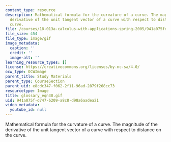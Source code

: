 ```yaml
---
content_type: resource
description: Mathematical formula for the curvature of a curve. The magnitude of the
  derivative of the unit tangent vector of a curve with respect to distance on the
  curve.
file: /courses/18-013a-calculus-with-applications-spring-2005/941a075fd7476209a8c8d98a6aadea21_glossary_eqn38.gif
file_size: 454
file_type: image/gif
image_metadata:
  caption: ''
  credit: ''
  image-alt: ''
learning_resource_types: []
license: https://creativecommons.org/licenses/by-nc-sa/4.0/
ocw_type: OCWImage
parent_title: Study Materials
parent_type: CourseSection
parent_uid: e8cdc347-f062-2f11-96ad-2879f268cc73
resourcetype: Image
title: glossary_eqn38.gif
uid: 941a075f-d747-6209-a8c8-d98a6aadea21
video_metadata:
  youtube_id: null
---
```

Mathematical formula for the curvature of a curve. The magnitude of the derivative of the unit tangent vector of a curve with respect to distance on the curve.